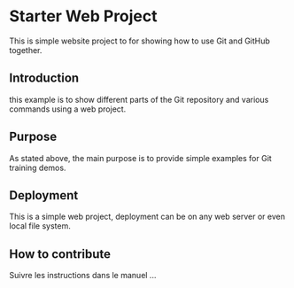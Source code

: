 # Starter Web Project

This is simple website project to for showing how to use Git and GitHub together.

## Introduction
this example is to show different parts of the Git repository and various  commands using a web project.

## Purpose

As stated above, the main purpose is to provide simple examples for Git training demos.

## Deployment

This is a simple web project, deployment can be on any web server or even local file system.

## How to contribute
Suivre les instructions dans le manuel ...